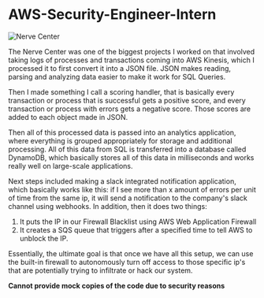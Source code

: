 # AWS-Security-Engineer-Intern
![Nerve Center](https://lh5.googleusercontent.com/SmPXLoJjV-Pb9pS86kVBXdrFv-HZHRzj8Z-_k9obGOtIew6cue9qzhymg2jf-S8-ZE5IeNwvcBKmyw=w3360-h1942-rw)

The Nerve Center was one of the biggest projects I worked on that involved taking logs of processes and transactions coming into AWS Kinesis, which I processed it to first convert it into a JSON file. JSON makes reading, parsing and analyzing data easier to make it work for SQL Queries.

Then I made something I call a scoring handler, that is basically every transaction or process that is successful gets a positive score, and every transaction or process with errors gets a negative score. Those scores are added to each object made in JSON.

Then all of this processed data is passed into an analytics application, where everything is grouped appropriately for storage and additional processing. All of this data from SQL is transferred into a database called DynamoDB, which basically stores all of this data in milliseconds and works really well on large-scale applications.

Next steps included making a slack integrated notification application, which basically works like this: if I see more than x amount of errors per unit of time from the same ip, it will send a notification to the company's slack channel using webhooks. In addition, then it does two things:
1. It puts the IP in our Firewall Blacklist using AWS Web Application Firewall
2. It creates a SQS queue that triggers after a specified time to tell AWS to unblock the IP.

Essentially, the ultimate goal is that once we have all this setup, we can use the built-in firewall to autonomously turn off access to those specific ip's that are potentially trying to infiltrate or hack our system.

**Cannot provide mock copies of the code due to security reasons**

